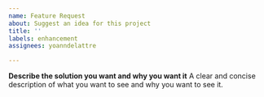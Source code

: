 ```yaml
---
name: Feature Request
about: Suggest an idea for this project
title: ''
labels: enhancement
assignees: yoanndelattre

---
```


**Describe the solution you want and why you want it**
A clear and concise description of what you want to see and why you want to see it.
